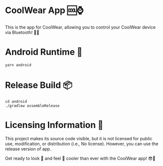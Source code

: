 # CoolWear App 🆒⌚️

This is the app for CoolWear, allowing you to control your CoolWear device via Bluetooth! 🔌📱

# Android Runtime 📱
```
yarn android
```

# Release Build 📦
```
cd android
./gradlew assembleRelease
```

# Licensing Information 📜
This project makes its source code visible, but it is not licensed for public use, modification, or distribution (i.e., No license). However, you can use the release version of app.


Get ready to look 👀 and feel 🙌 cooler than ever with the CoolWear app! 😎💯